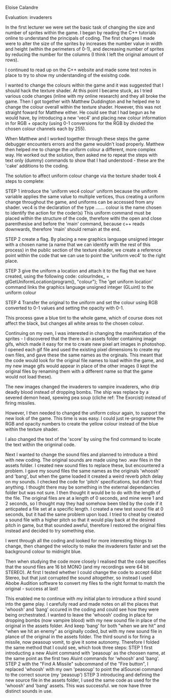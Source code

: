 Eloise Calandre

Evaluation: invaderers


In the first lecturer we were set the basic task of changing the size and number of sprites within the game. 
I began by reading the C++ tutorials online to understand the principals of coding. The first changes I made were to 
alter the size of the sprites by increases the number value in width and height (within the perimeters of 0-1), and decreasing 
number of sprites by reducing the number for the columns (I think I left the original amount of rows).

I continued to read up on the C++ website and made some test notes in place to try to show my understanding of the exisitng code.

I wanted to change the colours within the game and it was suggested that I should hack the texture shader. 
At this point I became stuck, as I tried various code changes (inline with my online research) and they all broke the game. 
Then I got together with Matthew Duddington and he helped me to change the colour overall within the texture shader. 
However, this was not straight foward for Matthew either. He could see that I had begun as he would have, by introducing a new 'vec4' 
and placing new colour information in for RGB + opacity (using 0-1 conversions for the RGB by divided the chosen colour channels each by 255).

When Matthew and I worked together through these steps the game debugger encounters errors and the game wouldn't load properly. 
Matthew then helped me to change the uniform colour a different, more complex way. He worked out the solution,
then asked me to repeat the steps with text only (dummy) commands to show that I had understood - these are the 'cake' 
additions to the coding.

The solution to affect uniform colour change via the texture shader took 4 steps to complete: 

STEP 1
introduce the 'uniform vec4 colour' 
uniform because the uniform variable applies the same value to multiple vertices, thus creating a uniform 
change throughout the game, and uniforms can be accessed from any shader.
vec4 is the declaration of the type .......
colour is the name chosen to identify the action for the coder(s)
This uniform command must be placed within the structure of the code, therefore withi the open and close parenthesise 
and before the 'main' command, because c++ reads downwards, therefore 'main' should remain at the end.

STEP 2
create a flag. 
By placing a new graphics language unsigned integer with a chosen name (a name that we can identify with the rest of this process)
in the public section of the texture shader, we create a reference point within the code that we can use to 
point the 'uniform vec4' to the right place.

STEP 3
give the uniform a location and attach it to the flag that we have created, using the following code:
colourIndex_ = glGetUniformLocation(program(), "colour");
The 'get uniform location' command links the graphics language unsigned integer (GLuint) to the uniform colour

STEP 4
Transfer the original to the uniform and set the colour using RGB converted to 0-1 values and setting the opacity with 0-1.

This process gave a blue tint to the whole game, which of course does not affect the black, but changes all white areas 
to the chosen colour.

Continuing on my own, I was interested in changing the manifestation of the sprites - I discovered that the there is an assets folder
containing image gifs, which made it easy for me to create new pixel art images in photoshop. I opened each gif file
and used the existing pixel dimensions to create my own files, and gave these the same names as the orginals. 
This meant that the code would look for the original file names to load within the game, and my new image gifs would appear in place 
of the other images (I kept the original files by renaming them with a different name so that the game would not load these).

The new images changed the invaderers to vampire invaderers, who drip deadly blood instead of dropping bombs.
The ship was replace by a severed demon head, spewing pea soup (cliche ref: The Exorcist) instead of firing missiles.

However, I then needed to changed the uniform colour again, to support the new look of the game. This time is was easy.
I could just re-programme the RGB and opacity numbers to create the yellow colour instead of the blue within the texture shader.

I also changed the text of the 'score' by using the find command to locate the text within the origninal code.

Next I wanted to change the sound files and planned to introduce a third with new coding. The original sounds are made using two .wav files 
in the assets folder. I created new sound files to replace these, but encountered a problem. I gave my sound files the same
names as the originals 'whoosh' and 'bang', but when the game loaded it created a weird reverb pitch delay on my sounds. 
I checked the code for 'pitch' specifications, but didn't find anything. I thought there may be something in the external dependancies folder
but was not sure. I then thought it would be to do with the length of the file. 
The original files are at a length of 0 seconds, and mine were 1 and 2 seconds, so I thought may they had somehow been tiled by the code
if it anticpated a file set at a specific length. I created a new test sound file at 0 seconds, but it had the same problem upon load. 
I tried to cheat by created a sound file with a higher pitch so that it would play back at the desired pitch in game, but that sounded
aweful, therefore I restored the original files instead and decided to try something else.

I went through all the coding and looked for more interesting things to change, then changed the velocity to make the invaderers faster
and set the background colour to midnight blue.

Then when studying the code more closely I realised that the code specifies that the sound files are 16 bit MONO (and my recordings were 
64 bit STEREO). At first I tested whether I could change the code to accept 64bit Stereo, but that just corrupted the sound altogether, 
so instead I used Abobe Audition software to convert my files to the right format to match the original - success at last!

This enabled me to continue with my initial plan to introduce a third sound into the game play. I carefully read and made notes on all the places 
that 'whoosh' and 'bang' occured in the coding and could see how they were being orchestrated. 
I wanted to leave the 'whoosh' coding in place for dropping bombs (now vampire blood) with my new sound file in place of the original in the assets folder.
And keep 'bang' for both "when we are hit" and "when we hit an enemy" as originally coded, but with my new sound file in plance of the original in the 
assets folder.
The third sound is for firing a missile, now peasoup vomit, to give it some autonomy. Therefore I folded the same method that I could see, 
which took three steps:
STEP 1
first introducting a new Aluint command with 'peasoup' as the choosen name, at the same point as the first two Aluint commands for 'whoosh' and 'bang'.
STEP 2
with the "Find A Missile" subcommand of the "Fire button", I replaced 'whoosh' with my own 'peasoup' to point the alSourcei command to the 
correct source (my 'peasoup')
STEP 3
introducing and defining the new source file in the assets folder, I used the same code as used for the 'whoosh' and 'bang' assets.
This was successful. we now have three distinct sounds in use.
